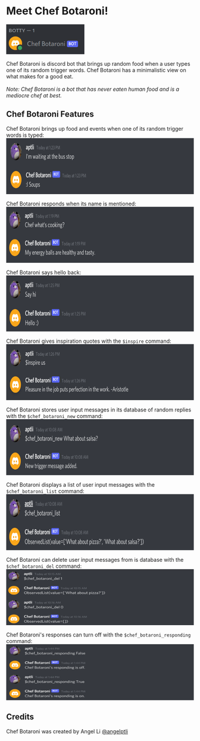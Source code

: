 # Meet Chef Botaroni!

<img src="images/chef_botaroni_online.png" width="210" height="80">

Chef Botaroni is discord bot that brings up random food when a user types one of its random trigger words. Chef Botaroni has a minimalistic view on what makes for a good eat. <br/>
<br/>
*Note: Chef Botaroni is a bot that has never eaten human food and is a mediocre chef at best.*

## Chef Botaroni Features
Chef Botaroni brings up food and events when one of its random trigger words is typed:<br/>
<img src="images/chef_botaroni_random_reply.png" width="600" height="150"><br/>

Chef Botaroni responds when its name is mentioned:<br/>
<img src="images/chef_botaroni_name_mention.png" width="600" height="150"><br/>

Chef Botaroni says hello back:<br/>
<img src="images/chef_botaroni_say_hi.png" width="600" height="150"><br/>

Chef Botaroni gives inspiration quotes with the `$inspire` command:<br/>
<img src="images/chef_botaroni_inspire_quote.png" width="600" height="150"><br/>

Chef Botaroni stores user input messages in its database of random replies with the `$chef_botaroni_new` command:<br/>
<img src="images/chef_botaroni_new_user_msg.png" width="600" height="150"><br/>

Chef Botaroni displays a list of user input messages with the `$chef_botaroni_list` command:<br/>
<img src="images/chef_botaroni_db_list.png" width="600" height="150"><br/>

Chef Botaroni can delete user input messages from is database with the `$chef_botaroni_del` command:<br/>
<img src="images/chef_botaroni_del_db_item.png" width="600" height="150"><br/>

Chef Botaroni's responses can turn off with the `$chef_botaroni_responding` command:<br/>
<img src="images/chef_botaroni_response_settings.png" width="600" height="150"><br/>

## Credits
Chef Botaroni was created by Angel Li [@angelptli](https://github.com/angelptli)
